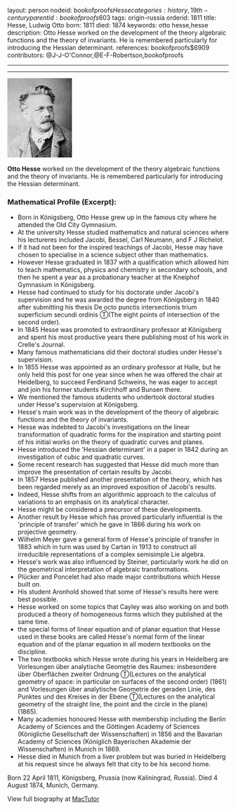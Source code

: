 layout: person
nodeid: bookofproofs$Hesse
categories: history,19th-century
parentid: bookofproofs$603
tags: origin-russia
orderid: 1811
title: Hesse, Ludwig Otto
born: 1811
died: 1874
keywords: otto hesse,hesse
description: Otto Hesse worked on the development of the theory algebraic functions and the theory of invariants. He is remembered particularly for introducing the Hessian determinant.
references: bookofproofs$6909
contributors: @J-J-O'Connor,@E-F-Robertson,bookofproofs

---



---

![Hesse.jpg](https://github.com/bookofproofs/bookofproofs.github.io/blob/main/_sources/_assets/images/portraits/Hesse.jpg?raw=true)

**Otto Hesse** worked on the development of the theory algebraic functions and the theory of invariants. He is remembered particularly for introducing the Hessian determinant.

### Mathematical Profile (Excerpt):
* Born in Königsberg, Otto Hesse grew up in the famous city where he attended the Old City Gymnasium.
* At the university Hesse studied mathematics and natural sciences where his lectureres included Jacobi, Bessel, Carl Neumann, and F J Richelot.
* If it had not been for the inspired teachings of Jacobi, Hesse may have chosen to specialise in a science subject other than mathematics.
* However Hesse graduated in 1837 with a qualification which allowed him to teach mathematics, physics and chemistry in secondary schools, and then he spent a year as a probationary teacher at the Kneiphof Gymnasium in Königsberg.
* Hesse had continued to study for his doctorate under Jacobi's supervision and he was awarded the degree from Königsberg in 1840 after submitting his thesis De octo punctis intersectionis trium superficium secundi ordinis Ⓣ(The eight points of intersection of the second order).
* In 1845 Hesse was promoted to extraordinary professor at Königsberg and spent his most productive years there publishing most of his work in Crelle's Journal.
* Many famous mathematicians did their doctoral studies under Hesse's supervision.
* In 1855 Hesse was appointed as an ordinary professor at Halle, but he only held this post for one year since when he was offered the chair at Heidelberg, to succeed Ferdinand Schweins, he was eager to accept and join his former students Kirchhoff and Bunsen there.
* We mentioned the famous students who undertook doctoral studies under Hesse's supervision at Königsberg.
* Hesse's main work was in the development of the theory of algebraic functions and the theory of invariants.
* Hesse was indebted to Jacobi's investigations on the linear transformation of quadratic forms for the inspiration and starting point of his initial works on the theory of quadratic curves and planes.
* Hesse introduced the 'Hessian determinant' in a paper in 1842 during an investigation of cubic and quadratic curves.
* Some recent research has suggested that Hesse did much more than improve the presentation of certain results by Jacobi.
* In 1857 Hesse published another presentation of the theory, which has been regarded merely as an improved exposition of Jacobi's results.
* Indeed, Hesse shifts from an algorithmic approach to the calculus of variations to an emphasis on its analytical character.
* Hesse might be considered a precursor of these developments.
* Another result by Hesse which has proved particularly influential is the 'principle of transfer' which he gave in 1866 during his work on projective geometry.
* Wilhelm Meyer gave a general form of Hesse's principle of transfer in 1883 which in turn was used by Cartan in 1913 to construct all irreducible representations of a complex semisimple Lie algebra.
* Hesse's work was also influenced by Steiner, particularly work he did on the geometrical interpretation of algebraic transformations.
* Plücker and Poncelet had also made major contributions which Hesse built on.
* His student Aronhold showed that some of Hesse's results here were best possible.
* Hesse worked on some topics that Cayley was also working on and both produced a theory of homogeneous forms which they published at the same time.
* the special forms of linear equation and of planar equation that Hesse used in these books are called Hesse's normal form of the linear equation and of the planar equation in all modern textbooks on the discipline.
* The two textbooks which Hesse wrote during his years in Heidelberg are Vorlesungen über analytische Geometrie des Raumes: insbesondere über Oberflächen zweiter Ordnung Ⓣ(Lectures on the analytical geometry of space: in particular on surfaces of the second order) (1861) and Vorlesungen über analytische Geometrie der geraden Linie, des Punktes und des Kreises in der Ebene Ⓣ(Lectures on the analytical geometry of the straight line, the point and the circle in the plane) (1865).
* Many academies honoured Hesse with membership including the Berlin Academy of Sciences and the Göttingen Academy of Sciences (Königliche Gesellschaft der Wissenschaften) in 1856 and the Bavarian Academy of Sciences (Königlich Bayerischen Akademie der Wissenschaften) in Munich in 1869.
* Hesse died in Munich from a liver problem but was buried in Heidelberg at his request since he always felt that city to be his second home.

Born 22 April 1811, Königsberg, Prussia (now Kaliningrad, Russia). Died 4 August 1874, Munich, Germany.

View full biography at [MacTutor](https://mathshistory.st-andrews.ac.uk/Biographies/Hesse/)
